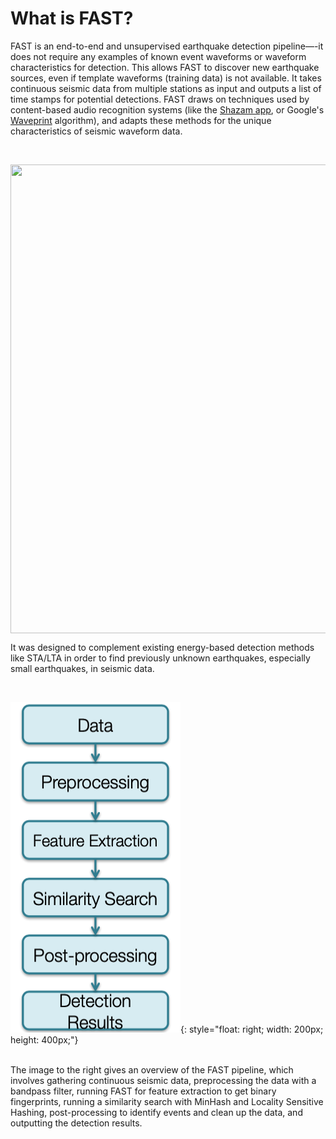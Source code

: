 # What is FAST?

FAST is an end-to-end and unsupervised earthquake detection pipeline—-it does not require any examples of known event waveforms or waveform characteristics for detection. This allows FAST to discover new earthquake sources, even if template waveforms (training data) is not available. It takes continuous seismic data from multiple stations as input and outputs a list of time stamps for potential detections. FAST draws on techniques used by content-based audio recognition systems (like the <a href="https://www.toptal.com/algorithms/shazam-it-music-processing-fingerprinting-and-recognition" target="_blank">Shazam app</a>, or Google's <a href="https://www.sciencedirect.com/science/article/abs/pii/S0031320308001702?via%3Dihub" target="_blank">Waveprint</a> algorithm), and adapts these methods for the unique characteristics of seismic waveform data. 

<br>
<p align="center">
<img src="../img/audio_seismic_signals.png" width="800" height="750" align="middle">
</p>

It was designed to complement existing energy-based detection methods like STA/LTA in order to find previously unknown earthquakes, especially small earthquakes, in seismic data.

<br>

![image](img/what-is-fast.png){: style="float: right; width: 200px; height: 400px;"}
<br></br>
<p>The image to the right gives an overview of the FAST pipeline, which involves gathering continuous seismic data, preprocessing the data with a bandpass filter, running FAST for feature extraction to get binary fingerprints, running a similarity search with MinHash and Locality Sensitive Hashing, post-processing to identify events and clean up the data, and outputting the detection results.<p>

<br></br>
<br></br>
<br></br>
<br></br>
<!-- <img src="../img/what-is-fast.png" width="200" height="25" align="right"> -->

